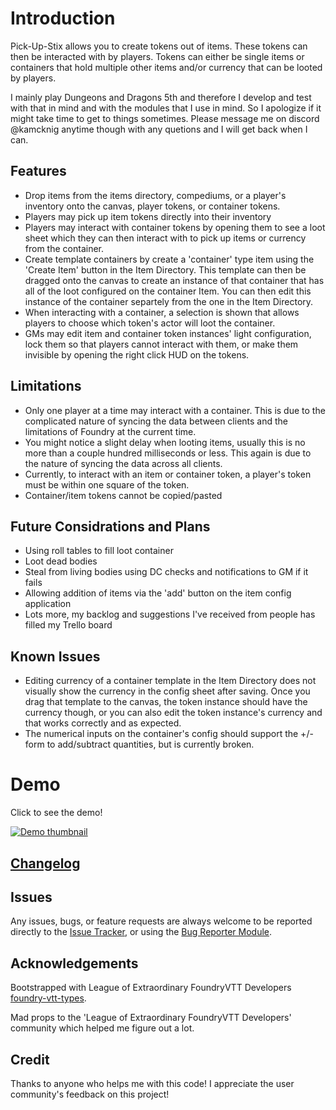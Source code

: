 # Introduction

Pick-Up-Stix allows you to create tokens out of items. These tokens can then be interacted with by players. Tokens can either be single items or containers that hold multiple other items and/or currency that can be looted by players.

I mainly play Dungeons and Dragons 5th and therefore I develop and test with that in mind and with the modules that I use in mind. So I apologize if it might take time to get to things sometimes. Please message me on discord @kamcknig anytime though with any quetions and I will get back when I can.

## Features
- Drop items from the items directory, compediums, or a player's inventory onto the canvas, player tokens, or container tokens.
- Players may pick up item tokens directly into their inventory
- Players may interact with container tokens by opening them to see a loot sheet which they can then interact with to pick up items or currency from the container.
- Create template containers by create a 'container' type item using the 'Create Item' button in the Item Directory. This template can then be dragged onto the canvas to create an instance of that container that has all of the loot configured on the container Item. You can then edit this instance of the container separtely from the one in the Item Directory.
- When interacting with a container, a selection is shown that allows players to choose which token's actor will loot the container.
- GMs may edit item and container token instances' light configuration, lock them so that players cannot interact with them, or make them invisible by opening the right click HUD on the tokens.

## Limitations
- Only one player at a time may interact with a container. This is due to the complicated nature of syncing the data between clients and the limitations of Foundry at the current time.
- You might notice a slight delay when looting items, usually this is no more than a couple hundred milliseconds or less. This again is due to the nature of syncing the data across all clients.
- Currently, to interact with an item or container token, a player's token must be within one square of the token.
- Container/item tokens cannot be copied/pasted

## Future Considrations and Plans
- Using roll tables to fill loot container
- Loot dead bodies
- Steal from living bodies using DC checks and notifications to GM if it fails
- Allowing addition of items via the 'add' button on the item config application
- Lots more, my backlog and suggestions I've received from people has filled my Trello board

## Known Issues

- Editing currency of a container template in the Item Directory does not visually show the currency in the config sheet after saving. Once you drag that template to the canvas, the token instance should have the currency though, or you can also edit the token instance's currency and that works correctly and as expected.
- The numerical inputs on the container's config should support the +/- form to add/subtract quantities, but is currently broken.

# Demo

Click to see the demo!

[![Demo thumbnail](https://turkeysunite-foundry-modules.s3.amazonaws.com/pick-up-stix/demos/pick-up-stix-demo-thumb.png)](https://turkeysunite-foundry-modules.s3.amazonaws.com/pick-up-stix/demos/pick-up-stix-demo.mp4 "Click to watch the demo video!")

## [Changelog](./changelog.md)

## Issues

Any issues, bugs, or feature requests are always welcome to be reported directly to the [Issue Tracker](https://github.com/kamcknig/pick-up-stix/issues ), or using the [Bug Reporter Module](https://foundryvtt.com/packages/bug-reporter/).

## Acknowledgements

Bootstrapped with League of Extraordinary FoundryVTT Developers  [foundry-vtt-types](https://github.com/League-of-Foundry-Developers/foundry-vtt-types).

Mad props to the 'League of Extraordinary FoundryVTT Developers' community which helped me figure out a lot.

## Credit

Thanks to anyone who helps me with this code! I appreciate the user community's feedback on this project!
